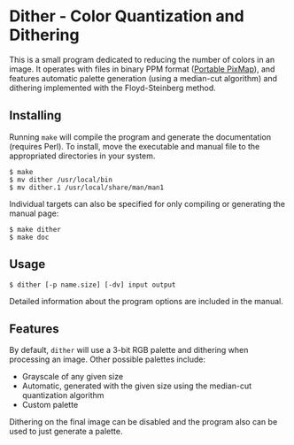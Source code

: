 # Dither - Color Quantization and Dithering

This is a small program dedicated to reducing the number of colors in an
image. It operates with files in binary PPM format ([Portable PixMap][ppm]),
and features automatic palette generation (using a median-cut algorithm) and
dithering implemented with the Floyd-Steinberg method.

## Installing

Running `make` will compile the program and generate the documentation
(requires Perl). To install, move the executable and manual file to the
appropriated directories in your system.

    $ make
    $ mv dither /usr/local/bin
    $ mv dither.1 /usr/local/share/man/man1

Individual targets can also be specified for only compiling or generating the
manual page:

    $ make dither
    $ make doc

## Usage

    $ dither [-p name.size] [-dv] input output

Detailed information about the program options are included in the manual.

## Features

By default, `dither` will use a 3-bit RGB palette and dithering when
processing an image. Other possible palettes include:

 - Grayscale of any given size
 - Automatic, generated with the given size using the median-cut quantization
   algorithm
 - Custom palette

Dithering on the final image can be disabled and the program also can be used
to just generate a palette.

 [ppm]: https://en.wikipedia.org/wiki/Netpbm_format
